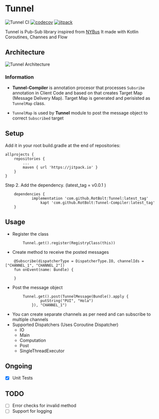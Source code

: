 # Tunnel

![Tunnel CI](https://github.com/RotBolt/Tunnel/workflows/Tunnel%20CI/badge.svg)
[![codecov](https://codecov.io/gh/RotBolt/Tunnel/branch/master/graph/badge.svg?token=0W22SELVXO)](https://codecov.io/gh/RotBolt/Tunnel)
[![jitpack](https://jitpack.io/v/RotBolt/Tunnel.svg)](https://jitpack.io/#RotBolt/Tunnel)

Tunnel is Pub-Sub library inspired from [NYBus](https://github.com/MindorksOpenSource/NYBus)
It made with Kotlin Coroutines, Channes and Flow

## Architecture 

![Tunnel Architecture](https://user-images.githubusercontent.com/24780524/91075553-e06eed80-e65b-11ea-8df3-8694db040cb3.png)

### Information

- **Tunnel-Compiler** is annotation procesor that processes `Subsribe` annotation in Client Code and based on that creates Target Map (Message Delivery Map).
Target Map is generated and perisisted as `TunnelMap` class.

- `TunnelMap` is used by **Tunnel** module to post the message object to correct `Subscribed` target

## Setup


Add it in your root build.gradle at the end of repositories:

	allprojects {
		repositories {
			...
			maven { url 'https://jitpack.io' }
		}
	}

Step 2. Add the dependency. (latest_tag = v0.0.1 )

```
	dependencies {
	        implementation 'com.github.RotBolt:Tunnel:latest_tag'
                kapt 'com.github.RotBolt:Tunnel-Compiler:latest_tag'
	}
```


## Usage

- Register the class 
```
        Tunnel.get().register(RegistryClass(this))

```

- Create method to receive the posted messages
```
    @Subscribe(dispatcherType = DispatcherType.IO, channelIds = ["CHANNEL_1", "CHANNEL_2"])
    fun onEvent(name: Bundle) {
     
    }
```

- Post the message object 
```
        Tunnel.get().post(TunnelMessage(Bundle().apply {
                putString("PUI", "Hola")
            }), "CHANNEL_1")

```

- You can create separate channels as per need and can subscribe to multiple channels
- Supported Dispatchers  (Uses Coroutine Dispatcher)
  - IO
  - Main 
  - Computation 
  - Post
  - SingleThreadExecutor
  
 ## Ongoing
 - [X] Unit Tests
  
 ## TODO
 - [ ] Error checks for invalid method
 - [ ] Support for logging
